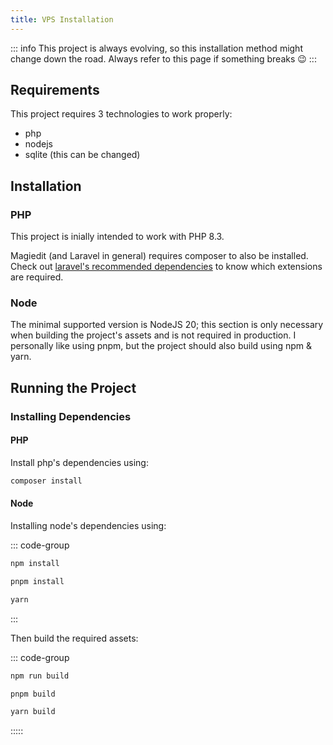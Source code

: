 ```yaml
---
title: VPS Installation
---
```


::: info
This project is always evolving, so this installation method might change down the road. Always refer to this page if something breaks :wink:
:::


## Requirements

This project requires 3 technologies to work properly:
- php
- nodejs
- sqlite (this can be changed)

## Installation

### PHP

This project is inially intended to work with PHP 8.3.

Magiedit (and Laravel in general) requires composer to also be installed.
Check out [laravel's recommended dependencies](https://laravel.com/docs/11.x/deployment#debug-mode) to know which extensions are required.

### Node

The minimal supported version is NodeJS 20; this section is only necessary when building the project's assets and is not required in production.
I personally like using pnpm, but the project should also build using npm & yarn.


## Running the Project

### Installing Dependencies

#### PHP

Install php's dependencies using:
```sh
composer install
```

#### Node

Installing node's dependencies using:

::: code-group

```sh [npm]
npm install
```
```sh [pnpm]
pnpm install
```
```sh [yarn]
yarn
```
:::

Then build the required assets:

::: code-group

```sh [npm]
npm run build
```
```sh [pnpm]
pnpm build
```
```sh [yarn]
yarn build
```
:::::
